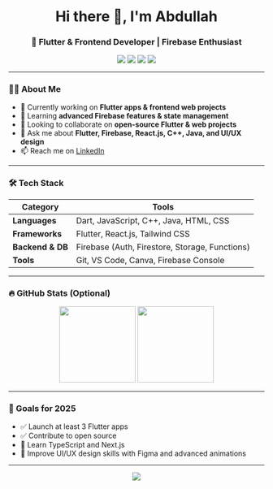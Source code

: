 <h1 align="center">Hi there 👋, I'm Abdullah</h1>
<h3 align="center">🚀 Flutter & Frontend Developer | Firebase Enthusiast</h3>

<p align="center">
  <img src="https://img.shields.io/badge/Flutter-%2302569B.svg?style=for-the-badge&logo=Flutter&logoColor=white"/>
  <img src="https://img.shields.io/badge/Firebase-ffca28?style=for-the-badge&logo=firebase&logoColor=black"/>
  <img src="https://img.shields.io/badge/React-20232A?style=for-the-badge&logo=react&logoColor=61DAFB"/>
  <img src="https://img.shields.io/badge/VS%20Code-007ACC?style=for-the-badge&logo=visual-studio-code&logoColor=white"/>
</p>

---

### 👨‍💻 About Me

- 🔭 Currently working on **Flutter apps & frontend web projects**  
- 🌱 Learning **advanced Firebase features & state management**  
- 👯 Looking to collaborate on **open-source Flutter & web projects**  
- 💬 Ask me about **Flutter, Firebase, React.js, C++, Java, and UI/UX design**  
- 📫 Reach me on [LinkedIn](https://www.linkedin.com/in/abdullah-ahsan-30b205306)

---

### 🛠️ Tech Stack

| Category | Tools |
|---------|-------|
| **Languages** | Dart, JavaScript, C++, Java, HTML, CSS |
| **Frameworks** | Flutter, React.js, Tailwind CSS |
| **Backend & DB** | Firebase (Auth, Firestore, Storage, Functions) |
| **Tools** | Git, VS Code, Canva, Firebase Console |

---

### 🔥 GitHub Stats (Optional)

<p align="center">
  <img src="https://github-readme-stats.vercel.app/api?username=your-github-username&show_icons=true&theme=tokyonight" height="150"/>
  <img src="https://github-readme-stats.vercel.app/api/top-langs/?username=your-github-username&layout=compact&theme=tokyonight" height="150"/>
</p>

---

### 🎯 Goals for 2025
- ✅ Launch at least 3 Flutter apps
- ✅ Contribute to open source
- 🚀 Learn TypeScript and Next.js
- 🧠 Improve UI/UX design skills with Figma and advanced animations

---

<p align="center">
  <img src="https://capsule-render.vercel.app/api?type=waving&color=0:00c6ff,100:0072ff&height=120&section=footer"/>
</p>
